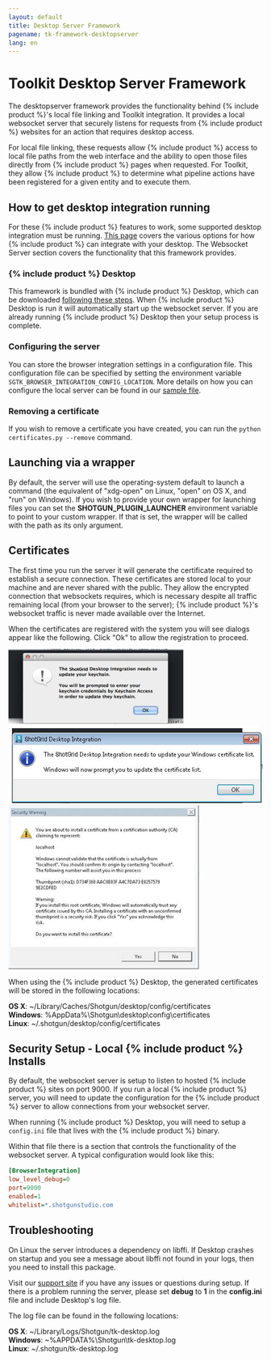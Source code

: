```yaml
---
layout: default
title: Desktop Server Framework
pagename: tk-framework-desktopserver
lang: en
---
```


# Toolkit Desktop Server Framework

The desktopserver framework provides the functionality behind {% include product %}'s local file linking
and Toolkit integration.  It provides a local websocket server that securely listens for
requests from {% include product %} websites for an action that requires desktop access.

For local file linking, these requests allow {% include product %} access to local file paths from the 
web interface and the ability to open those files directly from {% include product %} pages when requested. 
For Toolkit, they allow {% include product %} to determine what pipeline actions have been registered for a 
given entity and to execute them.

## How to get desktop integration running

For these {% include product %} features to work, some supported desktop integration must be running.
[This page](https://developer.shotgridsoftware.com/c79f1656/) covers the various options for how
{% include product %} can integrate with your desktop.  The Websocket Server section covers the functionality that this framework provides.

### {% include product %} Desktop

This framework is bundled with {% include product %} Desktop, which can be downloaded [following these steps](https://developer.shotgridsoftware.com/d587be80/#installation-of-desktop). When {% include product %} Desktop is run it will automatically start up the websocket server.  If you 
are already running {% include product %} Desktop then your setup process is complete.

### Configuring the server

You can store the browser integration settings in a configuration file. This configuration file can be specified by setting the environment variable `SGTK_BROWSER_INTEGRATION_CONFIG_LOCATION`. More details on how you can configure the local server can be found in our [sample file](https://github.com/shotgunsoftware/tk-framework-desktopstartup/blob/master/config.ini.example).

### Removing a certificate

If you wish to remove a certificate you have created, you can run the `python certificates.py --remove` command.

## Launching via a wrapper

By default, the server will use the operating-system default to launch a command (the equivalent of
"xdg-open" on Linux, "open" on OS X, and "run" on Windows). If you wish to provide your own wrapper for
launching files you can set the **SHOTGUN_PLUGIN_LAUNCHER** environment variable to point to your
custom wrapper. If that is set, the wrapper will be called with the path as its only argument.

## Certificates

The first time you run the server it will generate the certificate required to establish a secure 
connection. These certificates are stored local to your machine and are never shared with the public.
They allow the encrypted connection that websockets requires, which is necessary despite all traffic 
remaining local (from your browser to the server); {% include product %}'s websocket traffic is never made available 
over the Internet.

When the certificates are registered with the system you will see dialogs appear like the following.
Click "Ok" to allow the registration to proceed.

![](images/osx_warning_1.jpg)
![](images/windows_warning_1.jpg)
![](images/windows_warning_2.jpg)


When using the {% include product %} Desktop, the generated certificates will be stored in the following locations:

**OS X**: ~/Library/Caches/Shotgun/desktop/config/certificates<br/>
**Windows**: %AppData%\Shotgun\desktop\config\certificates<br/>
**Linux**: ~/.shotgun/desktop/config/certificates<br/>

## Security Setup - Local {% include product %} Installs

By default, the websocket server is setup to listen to hosted {% include product %} sites on port 9000.
If you run a local {% include product %} server, you will need to update the configuration for the {% include product %} server 
to allow connections from your websocket server.

When running {% include product %} Desktop, you will need to setup a ```config.ini``` file that lives with the {% include product %} binary. 

Within that file there is a section that controls the functionality of the websocket server.
A typical configuration would look like this:

```ini
[BrowserIntegration]
low_level_debug=0
port=9000
enabled=1
whitelist=*.shotgunstudio.com
```

## Troubleshooting

On Linux the server introduces a dependency on libffi.  If Desktop crashes on startup and you see a message about libffi not found in your logs, then you need to install this package.

Visit our [support site](https://knowledge.autodesk.com/contact-support) if you have any issues or questions during setup.  If there is a problem
running the server, please set **debug** to **1** in the **config.ini** file and include Desktop's log
file.

The log file can be found in the following locations:

**OS X**: ~/Library/Logs/Shotgun/tk-desktop.log<br/>
**Windows**: ~\%APPDATA%\Shotgun\tk-desktop.log<br/>
**Linux**: ~/.shotgun/tk-desktop.log<br/>
